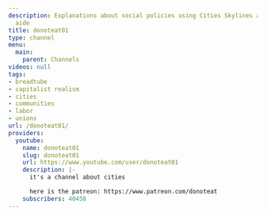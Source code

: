 ```yaml
---
description: Explanations about social policies using Cities Skylines as a visual
  aide
title: donoteat01
type: channel
menu:
  main:
    parent: Channels
videos: null
tags:
- breadtube
- capitalist realism
- cities
- communities
- labor
- unions
url: /donoteat01/
providers:
  youtube:
    name: donoteat01
    slug: donoteat01
    url: https://www.youtube.com/user/donoteat01
    description: |-
      it's a channel about cities

      here is the patreon: https://www.patreon.com/donoteat
    subscribers: 40458
---
```

